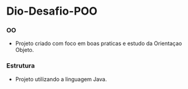 # Dio-Desafio-POO

### OO
 - Projeto criado com foco em boas praticas e estudo da Orientaçao Objeto.

### Estrutura
 - Projeto utilizando a linguagem Java.


